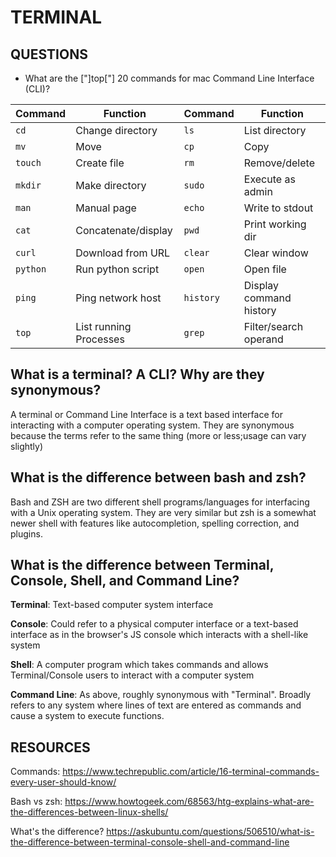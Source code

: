 # TERMINAL

## QUESTIONS

- What are the ["]top["] 20 commands for mac Command Line Interface (CLI)?

|Command    |Function               |Command|Function                   |
|-------    |----                   |---        |---                    |
|`cd`       |Change directory       |`ls`       |List directory         |
|`mv`       |Move                   |`cp`       |Copy                   |
|`touch`    |Create file            |`rm`       |Remove/delete          |
|`mkdir`    |Make directory         |`sudo`     |Execute as admin       |
|`man`      |Manual page            |`echo`     |Write to stdout        |
|`cat`      |Concatenate/display    |`pwd`      |Print working dir      |
|`curl`     |Download from URL      |`clear`    |Clear window           |
|`python`   |Run python script      |`open`     |Open file              |
|`ping`     |Ping network host      |`history`  |Display command history|
|`top`      |List running Processes |`grep`     |Filter/search operand  |

## What is a terminal? A CLI? Why are they synonymous?

A terminal or Command Line Interface is a text based interface for interacting with a computer operating system. They are synonymous because the terms refer to the same thing (more or less;usage can vary slightly)

## What is the difference between bash and zsh?

Bash and ZSH are two different shell programs/languages for interfacing with a Unix operating system. They are very similar but zsh is a somewhat newer shell with features like autocompletion, spelling correction, and plugins.

## What is the difference between Terminal, Console, Shell, and Command Line?

**Terminal**: Text-based computer system interface

**Console**: Could refer to a physical computer interface or a text-based interface as in the browser's JS console which interacts with a shell-like system 

**Shell**: A computer program which takes commands and allows Terminal/Console users to interact with a computer system

**Command Line**: As above, roughly synonymous with "Terminal". Broadly refers to any system where lines of text are entered as commands and cause a system to execute functions.



## RESOURCES

Commands:
https://www.techrepublic.com/article/16-terminal-commands-every-user-should-know/

Bash vs zsh:
https://www.howtogeek.com/68563/htg-explains-what-are-the-differences-between-linux-shells/

What's the difference?
https://askubuntu.com/questions/506510/what-is-the-difference-between-terminal-console-shell-and-command-line
